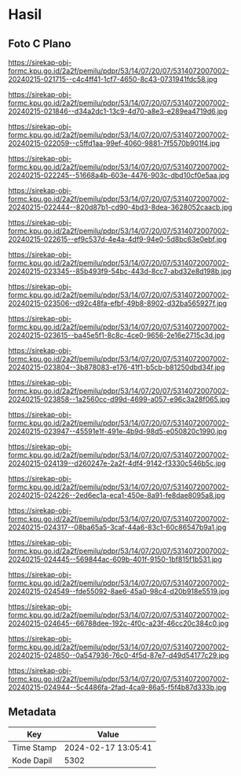 # Hasil

## Foto C Plano

https://sirekap-obj-formc.kpu.go.id/2a2f/pemilu/pdpr/53/14/07/20/07/5314072007002-20240215-021715--c4c4ff41-1cf7-4650-8c43-0731941fdc58.jpg

https://sirekap-obj-formc.kpu.go.id/2a2f/pemilu/pdpr/53/14/07/20/07/5314072007002-20240215-021846--d34a2dc1-13c9-4d70-a8e3-e289ea4719d6.jpg

https://sirekap-obj-formc.kpu.go.id/2a2f/pemilu/pdpr/53/14/07/20/07/5314072007002-20240215-022059--c5ffd1aa-99ef-4060-9881-7f5570b901f4.jpg

https://sirekap-obj-formc.kpu.go.id/2a2f/pemilu/pdpr/53/14/07/20/07/5314072007002-20240215-022245--51668a4b-603e-4476-903c-dbd10cf0e5aa.jpg

https://sirekap-obj-formc.kpu.go.id/2a2f/pemilu/pdpr/53/14/07/20/07/5314072007002-20240215-022444--820d87b1-cd90-4bd3-8dea-3628052caacb.jpg

https://sirekap-obj-formc.kpu.go.id/2a2f/pemilu/pdpr/53/14/07/20/07/5314072007002-20240215-022615--ef9c537d-4e4a-4df9-94e0-5d8bc63e0ebf.jpg

https://sirekap-obj-formc.kpu.go.id/2a2f/pemilu/pdpr/53/14/07/20/07/5314072007002-20240215-023345--85b493f9-54bc-443d-8cc7-abd32e8d198b.jpg

https://sirekap-obj-formc.kpu.go.id/2a2f/pemilu/pdpr/53/14/07/20/07/5314072007002-20240215-023506--d92c48fa-efbf-49b8-8902-d32ba565927f.jpg

https://sirekap-obj-formc.kpu.go.id/2a2f/pemilu/pdpr/53/14/07/20/07/5314072007002-20240215-023615--ba45e5f1-8c8c-4ce0-9656-2e16e2715c3d.jpg

https://sirekap-obj-formc.kpu.go.id/2a2f/pemilu/pdpr/53/14/07/20/07/5314072007002-20240215-023804--3b878083-e176-41f1-b5cb-b81250dbd34f.jpg

https://sirekap-obj-formc.kpu.go.id/2a2f/pemilu/pdpr/53/14/07/20/07/5314072007002-20240215-023858--1a2560cc-d99d-4699-a057-e96c3a28f065.jpg

https://sirekap-obj-formc.kpu.go.id/2a2f/pemilu/pdpr/53/14/07/20/07/5314072007002-20240215-023947--45591e1f-491e-4b9d-98d5-e050820c1990.jpg

https://sirekap-obj-formc.kpu.go.id/2a2f/pemilu/pdpr/53/14/07/20/07/5314072007002-20240215-024139--d260247e-2a2f-4df4-9142-f3330c546b5c.jpg

https://sirekap-obj-formc.kpu.go.id/2a2f/pemilu/pdpr/53/14/07/20/07/5314072007002-20240215-024226--2ed6ec1a-eca1-450e-8a91-fe8dae8095a8.jpg

https://sirekap-obj-formc.kpu.go.id/2a2f/pemilu/pdpr/53/14/07/20/07/5314072007002-20240215-024317--08ba65a5-3caf-44a6-83c1-60c86547b9a1.jpg

https://sirekap-obj-formc.kpu.go.id/2a2f/pemilu/pdpr/53/14/07/20/07/5314072007002-20240215-024445--569844ac-609b-401f-9150-1bf815f1b531.jpg

https://sirekap-obj-formc.kpu.go.id/2a2f/pemilu/pdpr/53/14/07/20/07/5314072007002-20240215-024549--fde55092-8ae6-45a0-98c4-d20b918e5519.jpg

https://sirekap-obj-formc.kpu.go.id/2a2f/pemilu/pdpr/53/14/07/20/07/5314072007002-20240215-024645--66788dee-192c-4f0c-a23f-46cc20c384c0.jpg

https://sirekap-obj-formc.kpu.go.id/2a2f/pemilu/pdpr/53/14/07/20/07/5314072007002-20240215-024850--0a547936-76c0-4f5d-87e7-d49d54177c29.jpg

https://sirekap-obj-formc.kpu.go.id/2a2f/pemilu/pdpr/53/14/07/20/07/5314072007002-20240215-024944--5c4486fa-2fad-4ca9-86a5-f5f4b87d333b.jpg


## Metadata

| Key        | Value               |
| ---------- | ------------------- |
| Time Stamp | 2024-02-17 13:05:41 |
| Kode Dapil | 5302                |



